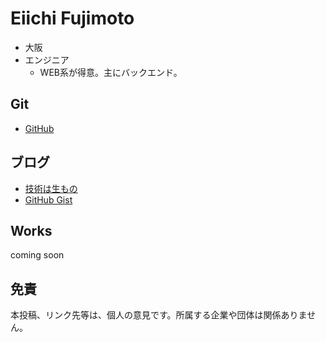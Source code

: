 Eiichi Fujimoto
===

- 大阪
- エンジニア
  - WEB系が得意。主にバックエンド。

Git
---
- [GitHub](https://github.com/eiichi-worker) 


ブログ
---
- [技術は生もの](http://blog.noraneko.work/)
- [GitHub Gist](https://gist.github.com/eiichi-worker)


Works
---
coming soon


免責
---
本投稿、リンク先等は、個人の意見です。所属する企業や団体は関係ありません。
